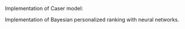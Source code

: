 
Implementation of Caser model:

Implementation of Bayesian personalized ranking with neural networks.
